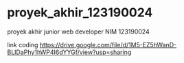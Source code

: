 # proyek_akhir_123190024
proyek akhir junior web developer NIM 123190024

link coding https://drive.google.com/file/d/1M5-EZ5hWanD-BLIDaPhy1hWP4I6dYYGf/view?usp=sharing

